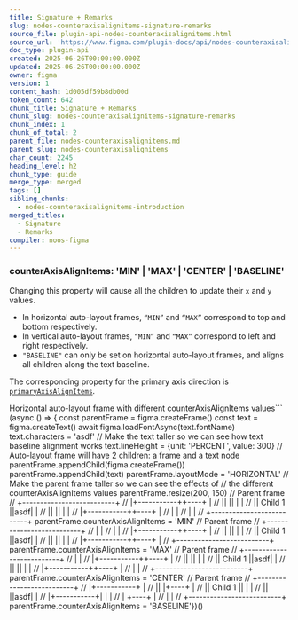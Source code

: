 ```yaml
---
title: Signature + Remarks
slug: nodes-counteraxisalignitems-signature-remarks
source_file: plugin-api-nodes-counteraxisalignitems.html
source_url: 'https://www.figma.com/plugin-docs/api/nodes-counteraxisalignitems/'
doc_type: plugin-api
created: 2025-06-26T00:00:00.000Z
updated: 2025-06-26T00:00:00.000Z
owner: figma
version: 1
content_hash: 1d005df59b8db00d
token_count: 642
chunk_title: Signature + Remarks
chunk_slug: nodes-counteraxisalignitems-signature-remarks
chunk_index: 1
chunk_of_total: 2
parent_file: nodes-counteraxisalignitems.md
parent_slug: nodes-counteraxisalignitems
char_count: 2245
heading_level: h2
chunk_type: guide
merge_type: merged
tags: []
sibling_chunks:
  - nodes-counteraxisalignitems-introduction
merged_titles:
  - Signature
  - Remarks
compiler: noos-figma
---
```


### counterAxisAlignItems: 'MIN' | 'MAX' | 'CENTER' | 'BASELINE'

Changing this property will cause all the children to update their `x` and `y` values.

- In horizontal auto-layout frames, `“MIN”` and `“MAX”` correspond to top and bottom respectively.
- In vertical auto-layout frames, `“MIN”` and `“MAX”` correspond to left and right respectively.
- `"BASELINE"` can only be set on horizontal auto-layout frames, and aligns all children along the text baseline.

The corresponding property for the primary axis direction is [`primaryAxisAlignItems`](/plugin-docs/api/properties/nodes-primaryaxisalignitems/).

Horizontal auto-layout frame with different counterAxisAlignItems values```
(async () => { const parentFrame = figma.createFrame() const text = figma.createText() await figma.loadFontAsync(text.fontName) text.characters = 'asdf' // Make the text taller so we can see how text baseline alignment works text.lineHeight = {unit: 'PERCENT', value: 300} // Auto-layout frame will have 2 children: a frame and a text node parentFrame.appendChild(figma.createFrame()) parentFrame.appendChild(text) parentFrame.layoutMode = 'HORIZONTAL' // Make the parent frame taller so we can see the effects of // the different counterAxisAlignItems values parentFrame.resize(200, 150) // Parent frame // +--------------------------+ // |+-----------++----+ | // || || | | // || Child 1 ||asdf| | // || || | | // |+-----------++----+ | // | | // | | // +--------------------------+ parentFrame.counterAxisAlignItems = 'MIN' // Parent frame // +--------------------------+ // | | // | | // |+-----------++----+ | // || || | | // || Child 1 ||asdf| | // || || | | // |+-----------++----+ | // +--------------------------+ parentFrame.counterAxisAlignItems = 'MAX' // Parent frame // +--------------------------+ // | | // |+-----------++----+ | // || || | | // || Child 1 ||asdf| | // || || | | // |+-----------++----+ | // | | // +--------------------------+ parentFrame.counterAxisAlignItems = 'CENTER' // Parent frame // +--------------------------+ // |+-----------+ | // || |+----+ | // || Child 1 || | | // || ||asdf| | // |+-----------+| | | // | +----+ | // | | // +--------------------------+ parentFrame.counterAxisAlignItems = 'BASELINE'})()
```
